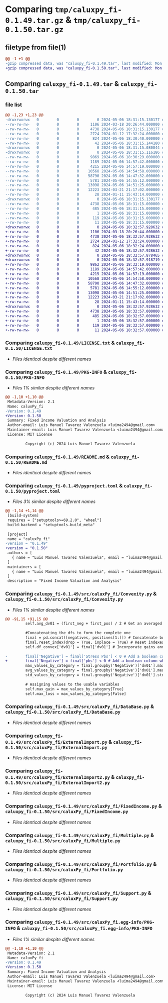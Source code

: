 # Comparing `tmp/caluxpy_fi-0.1.49.tar.gz` & `tmp/caluxpy_fi-0.1.50.tar.gz`

## filetype from file(1)

```diff
@@ -1 +1 @@
-gzip compressed data, was "caluxpy_fi-0.1.49.tar", last modified: Mon May  6 18:31:15 2024, max compression
+gzip compressed data, was "caluxpy_fi-0.1.50.tar", last modified: Mon May  6 18:32:57 2024, max compression
```

## Comparing `caluxpy_fi-0.1.49.tar` & `caluxpy_fi-0.1.50.tar`

### file list

```diff
@@ -1,23 +1,23 @@
-drwxrwxrwx   0        0        0        0 2024-05-06 18:31:15.130177 caluxpy_fi-0.1.49/
--rw-rw-rw-   0        0        0     1106 2024-03-18 20:26:44.000000 caluxpy_fi-0.1.49/LICENSE.txt
--rw-rw-rw-   0        0        0     4738 2024-05-06 18:31:15.130177 caluxpy_fi-0.1.49/PKG-INFO
--rw-rw-rw-   0        0        0     2724 2024-01-12 17:32:24.000000 caluxpy_fi-0.1.49/README.md
--rw-rw-rw-   0        0        0      824 2024-05-06 18:30:40.000000 caluxpy_fi-0.1.49/pyproject.toml
--rw-rw-rw-   0        0        0       42 2024-05-06 18:31:15.144180 caluxpy_fi-0.1.49/setup.cfg
-drwxrwxrwx   0        0        0        0 2024-05-06 18:31:15.080844 caluxpy_fi-0.1.49/src/
-drwxrwxrwx   0        0        0        0 2024-05-06 18:31:15.116186 caluxpy_fi-0.1.49/src/caluxPy_fi/
--rw-rw-rw-   0        0        0     9869 2024-05-06 18:30:29.000000 caluxpy_fi-0.1.49/src/caluxPy_fi/Convexity.py
--rw-rw-rw-   0        0        0     1189 2024-05-06 14:57:42.000000 caluxpy_fi-0.1.49/src/caluxPy_fi/DataBase.py
--rw-rw-rw-   0        0        0     4215 2024-05-06 14:57:19.000000 caluxpy_fi-0.1.49/src/caluxPy_fi/ExternalImport.py
--rw-rw-rw-   0        0        0    10568 2024-05-06 14:54:58.000000 caluxpy_fi-0.1.49/src/caluxPy_fi/ExternalImport2.py
--rw-rw-rw-   0        0        0    58790 2024-05-06 14:47:32.000000 caluxpy_fi-0.1.49/src/caluxPy_fi/FixedIncome.py
--rw-rw-rw-   0        0        0     5781 2024-05-06 14:55:12.000000 caluxpy_fi-0.1.49/src/caluxPy_fi/Multiple.py
--rw-rw-rw-   0        0        0    13098 2024-05-06 14:51:25.000000 caluxpy_fi-0.1.49/src/caluxPy_fi/Portfolio.py
--rw-rw-rw-   0        0        0    12223 2024-03-21 21:17:02.000000 caluxpy_fi-0.1.49/src/caluxPy_fi/Support.py
--rw-rw-rw-   0        0        0       28 2024-01-11 15:43:14.000000 caluxpy_fi-0.1.49/src/caluxPy_fi/__init__.py
-drwxrwxrwx   0        0        0        0 2024-05-06 18:31:15.130177 caluxpy_fi-0.1.49/src/caluxPy_fi.egg-info/
--rw-rw-rw-   0        0        0     4738 2024-05-06 18:31:15.000000 caluxpy_fi-0.1.49/src/caluxPy_fi.egg-info/PKG-INFO
--rw-rw-rw-   0        0        0      485 2024-05-06 18:31:15.000000 caluxpy_fi-0.1.49/src/caluxPy_fi.egg-info/SOURCES.txt
--rw-rw-rw-   0        0        0        1 2024-05-06 18:31:15.000000 caluxpy_fi-0.1.49/src/caluxPy_fi.egg-info/dependency_links.txt
--rw-rw-rw-   0        0        0      119 2024-05-06 18:31:15.000000 caluxpy_fi-0.1.49/src/caluxPy_fi.egg-info/requires.txt
--rw-rw-rw-   0        0        0       11 2024-05-06 18:31:15.000000 caluxpy_fi-0.1.49/src/caluxPy_fi.egg-info/top_level.txt
+drwxrwxrwx   0        0        0        0 2024-05-06 18:32:57.928632 caluxpy_fi-0.1.50/
+-rw-rw-rw-   0        0        0     1106 2024-03-18 20:26:44.000000 caluxpy_fi-0.1.50/LICENSE.txt
+-rw-rw-rw-   0        0        0     4738 2024-05-06 18:32:57.928632 caluxpy_fi-0.1.50/PKG-INFO
+-rw-rw-rw-   0        0        0     2724 2024-01-12 17:32:24.000000 caluxpy_fi-0.1.50/README.md
+-rw-rw-rw-   0        0        0      824 2024-05-06 18:32:24.000000 caluxpy_fi-0.1.50/pyproject.toml
+-rw-rw-rw-   0        0        0       42 2024-05-06 18:32:57.928632 caluxpy_fi-0.1.50/setup.cfg
+drwxrwxrwx   0        0        0        0 2024-05-06 18:32:57.878465 caluxpy_fi-0.1.50/src/
+drwxrwxrwx   0        0        0        0 2024-05-06 18:32:57.918719 caluxpy_fi-0.1.50/src/caluxPy_fi/
+-rw-rw-rw-   0        0        0     9862 2024-05-06 18:32:19.000000 caluxpy_fi-0.1.50/src/caluxPy_fi/Convexity.py
+-rw-rw-rw-   0        0        0     1189 2024-05-06 14:57:42.000000 caluxpy_fi-0.1.50/src/caluxPy_fi/DataBase.py
+-rw-rw-rw-   0        0        0     4215 2024-05-06 14:57:19.000000 caluxpy_fi-0.1.50/src/caluxPy_fi/ExternalImport.py
+-rw-rw-rw-   0        0        0    10568 2024-05-06 14:54:58.000000 caluxpy_fi-0.1.50/src/caluxPy_fi/ExternalImport2.py
+-rw-rw-rw-   0        0        0    58790 2024-05-06 14:47:32.000000 caluxpy_fi-0.1.50/src/caluxPy_fi/FixedIncome.py
+-rw-rw-rw-   0        0        0     5781 2024-05-06 14:55:12.000000 caluxpy_fi-0.1.50/src/caluxPy_fi/Multiple.py
+-rw-rw-rw-   0        0        0    13098 2024-05-06 14:51:25.000000 caluxpy_fi-0.1.50/src/caluxPy_fi/Portfolio.py
+-rw-rw-rw-   0        0        0    12223 2024-03-21 21:17:02.000000 caluxpy_fi-0.1.50/src/caluxPy_fi/Support.py
+-rw-rw-rw-   0        0        0       28 2024-01-11 15:43:14.000000 caluxpy_fi-0.1.50/src/caluxPy_fi/__init__.py
+drwxrwxrwx   0        0        0        0 2024-05-06 18:32:57.928632 caluxpy_fi-0.1.50/src/caluxPy_fi.egg-info/
+-rw-rw-rw-   0        0        0     4738 2024-05-06 18:32:57.000000 caluxpy_fi-0.1.50/src/caluxPy_fi.egg-info/PKG-INFO
+-rw-rw-rw-   0        0        0      485 2024-05-06 18:32:57.000000 caluxpy_fi-0.1.50/src/caluxPy_fi.egg-info/SOURCES.txt
+-rw-rw-rw-   0        0        0        1 2024-05-06 18:32:57.000000 caluxpy_fi-0.1.50/src/caluxPy_fi.egg-info/dependency_links.txt
+-rw-rw-rw-   0        0        0      119 2024-05-06 18:32:57.000000 caluxpy_fi-0.1.50/src/caluxPy_fi.egg-info/requires.txt
+-rw-rw-rw-   0        0        0       11 2024-05-06 18:32:57.000000 caluxpy_fi-0.1.50/src/caluxPy_fi.egg-info/top_level.txt
```

### Comparing `caluxpy_fi-0.1.49/LICENSE.txt` & `caluxpy_fi-0.1.50/LICENSE.txt`

 * *Files identical despite different names*

### Comparing `caluxpy_fi-0.1.49/PKG-INFO` & `caluxpy_fi-0.1.50/PKG-INFO`

 * *Files 1% similar despite different names*

```diff
@@ -1,10 +1,10 @@
 Metadata-Version: 2.1
 Name: caluxPy_fi
-Version: 0.1.49
+Version: 0.1.50
 Summary: Fixed Income Valuation and Analysis
 Author-email: Luis Manuel Tavarez Valenzuela <luima2494@gmail.com>
 Maintainer-email: Luis Manuel Tavarez Valenzuela <luima2494@gmail.com>
 License: MIT License
         
         Copyright (c) 2024 Luis Manuel Tavarez Valenzuela
```

### Comparing `caluxpy_fi-0.1.49/README.md` & `caluxpy_fi-0.1.50/README.md`

 * *Files identical despite different names*

### Comparing `caluxpy_fi-0.1.49/pyproject.toml` & `caluxpy_fi-0.1.50/pyproject.toml`

 * *Files 3% similar despite different names*

```diff
@@ -1,14 +1,14 @@
 [build-system]
 requires = ["setuptools>=69.2.0", "wheel"]
 build-backend = "setuptools.build_meta"
 
 [project]
 name = "caluxPy_fi"
-version = "0.1.49"
+version = "0.1.50"
 authors = [
   { name = "Luis Manuel Tavarez Valenzuela", email = "luima2494@gmail.com" }
 ]
 maintainers = [
   { name = "Luis Manuel Tavarez Valenzuela", email = "luima2494@gmail.com" }
 ]
 description = "Fixed Income Valuation and Analysis"
```

### Comparing `caluxpy_fi-0.1.49/src/caluxPy_fi/Convexity.py` & `caluxpy_fi-0.1.50/src/caluxPy_fi/Convexity.py`

 * *Files 1% similar despite different names*

```diff
@@ -91,15 +91,15 @@
         self.avg_dv01 = (first_neg + first_pos) / 2 # Get an averaged dv01 with the first occurrence of a marginal increase, because it can go both ways
         
         #Concatenating the dfs to form the complete one
         final = pd.concat([negatives, positives[1:]]) # Concatenate both results of gains and losses
         final.reset_index(drop = True, inplace = True) # Reset indexes so it can be incorporated into the original DataFrame
         self.df_convex['dv01'] = final['dv01'] # Incorporate gains and losses into the original DataFrame
         
-        final['Negative'] = final['Stress Pbs'] < 0 # Add a boolean column where True is if value of pbs is negative
+        final['Negative'] = final['pbs'] < 0 # Add a boolean column where True is if value of pbs is negative
         max_values_by_category = final.groupby('Negative')['dv01'].max() # Group the data by the boolean column, having 2 groups (True and False) then getting max values of box, resulting into a list
         avg_values_by_category = final.groupby('Negative')['dv01'].mean() # Get a list with the average means of both groups
         std_values_by_category = final.groupby('Negative')['dv01'].std() # Get a list with the standard deviations of both groups
 
         # Assigning values to the usable variables
         self.max_gain = max_values_by_category[True] 
         self.max_loss = max_values_by_category[False]
```

### Comparing `caluxpy_fi-0.1.49/src/caluxPy_fi/DataBase.py` & `caluxpy_fi-0.1.50/src/caluxPy_fi/DataBase.py`

 * *Files identical despite different names*

### Comparing `caluxpy_fi-0.1.49/src/caluxPy_fi/ExternalImport.py` & `caluxpy_fi-0.1.50/src/caluxPy_fi/ExternalImport.py`

 * *Files identical despite different names*

### Comparing `caluxpy_fi-0.1.49/src/caluxPy_fi/ExternalImport2.py` & `caluxpy_fi-0.1.50/src/caluxPy_fi/ExternalImport2.py`

 * *Files identical despite different names*

### Comparing `caluxpy_fi-0.1.49/src/caluxPy_fi/FixedIncome.py` & `caluxpy_fi-0.1.50/src/caluxPy_fi/FixedIncome.py`

 * *Files identical despite different names*

### Comparing `caluxpy_fi-0.1.49/src/caluxPy_fi/Multiple.py` & `caluxpy_fi-0.1.50/src/caluxPy_fi/Multiple.py`

 * *Files identical despite different names*

### Comparing `caluxpy_fi-0.1.49/src/caluxPy_fi/Portfolio.py` & `caluxpy_fi-0.1.50/src/caluxPy_fi/Portfolio.py`

 * *Files identical despite different names*

### Comparing `caluxpy_fi-0.1.49/src/caluxPy_fi/Support.py` & `caluxpy_fi-0.1.50/src/caluxPy_fi/Support.py`

 * *Files identical despite different names*

### Comparing `caluxpy_fi-0.1.49/src/caluxPy_fi.egg-info/PKG-INFO` & `caluxpy_fi-0.1.50/src/caluxPy_fi.egg-info/PKG-INFO`

 * *Files 1% similar despite different names*

```diff
@@ -1,10 +1,10 @@
 Metadata-Version: 2.1
 Name: caluxPy_fi
-Version: 0.1.49
+Version: 0.1.50
 Summary: Fixed Income Valuation and Analysis
 Author-email: Luis Manuel Tavarez Valenzuela <luima2494@gmail.com>
 Maintainer-email: Luis Manuel Tavarez Valenzuela <luima2494@gmail.com>
 License: MIT License
         
         Copyright (c) 2024 Luis Manuel Tavarez Valenzuela
```


